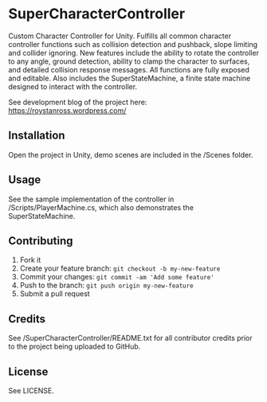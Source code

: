 # SuperCharacterController

Custom Character Controller for Unity. Fulfills all common character controller functions such as collision detection and pushback, slope limiting and collider ignoring. New features include the ability to rotate the controller to any angle, ground detection, ability to clamp the character to surfaces, and detailed collision response messages. All functions are fully exposed and editable. Also includes the SuperStateMachine, a finite state machine designed to interact with the controller.

See development blog of the project here: https://roystanross.wordpress.com/

## Installation

Open the project in Unity, demo scenes are included in the /Scenes folder.

## Usage

See the sample implementation of the controller in /Scripts/PlayerMachine.cs, which also demonstrates the SuperStateMachine.

## Contributing

1. Fork it
2. Create your feature branch: `git checkout -b my-new-feature`
3. Commit your changes: `git commit -am 'Add some feature'`
4. Push to the branch: `git push origin my-new-feature`
5. Submit a pull request

## Credits

See /SuperCharacterController/README.txt for all contributor credits prior to the project being uploaded to GitHub.

## License

See LICENSE.
